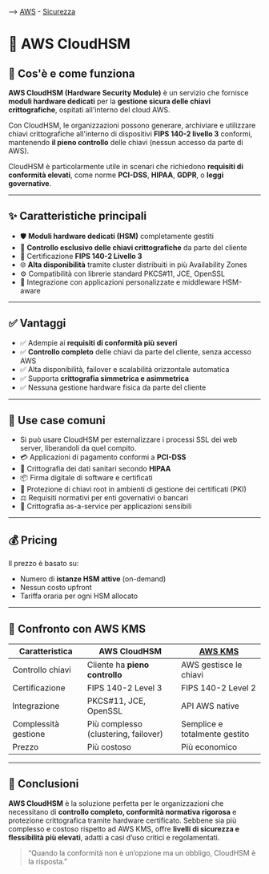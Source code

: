 --> [AWS](/00-Intro/AWS.md)  -  [Sicurezza](/09-Sicurezza-Compliance-Governance/Sicurezza-Compliance-Governance.md)
# 🔐 AWS CloudHSM

## 📘 Cos'è e come funziona

**AWS CloudHSM (Hardware Security Module)** è un servizio che fornisce **moduli hardware dedicati** per la **gestione sicura delle chiavi crittografiche**, ospitati all'interno del cloud AWS.  

Con CloudHSM, le organizzazioni possono generare, archiviare e utilizzare chiavi crittografiche all'interno di dispositivi **FIPS 140-2 livello 3** conformi, mantenendo **il pieno controllo** delle chiavi (nessun accesso da parte di AWS).

CloudHSM è particolarmente utile in scenari che richiedono **requisiti di conformità elevati**, come norme **PCI-DSS**, **HIPAA**, **GDPR**, o **leggi governative**.

---

## ✨ Caratteristiche principali

- 🛡️ **Moduli hardware dedicati (HSM)** completamente gestiti
- 🔑 **Controllo esclusivo delle chiavi crittografiche** da parte del cliente
- 🧪 Certificazione **FIPS 140-2 Livello 3**
- 🌐 **Alta disponibilità** tramite cluster distribuiti in più Availability Zones
- ⚙️ Compatibilità con librerie standard PKCS#11, JCE, OpenSSL
- 🔗 Integrazione con applicazioni personalizzate e middleware HSM-aware

---

## ✅ Vantaggi

- ✅ Adempie ai **requisiti di conformità più severi**
- ✅ **Controllo completo** delle chiavi da parte del cliente, senza accesso AWS
- ✅ Alta disponibilità, failover e scalabilità orizzontale automatica
- ✅ Supporta **crittografia simmetrica e asimmetrica**
- ✅ Nessuna gestione hardware fisica da parte del cliente

---

## 🚀 Use case comuni

- Si può usare CloudHSM per esternalizzare i processi SSL dei web server, liberandoli da quel compito.
- 💳 Applicazioni di pagamento conformi a **PCI-DSS**
- 🏥 Crittografia dei dati sanitari secondo **HIPAA**
- 📦 Firma digitale di software e certificati
- 🔐 Protezione di chiavi root in ambienti di gestione dei certificati (PKI)
- ⚖️ Requisiti normativi per enti governativi o bancari
- 🔗 Crittografia as-a-service per applicazioni sensibili

---

## 💰 Pricing

Il prezzo è basato su:

- Numero di **istanze HSM attive** (on-demand)
- Nessun costo upfront
- Tariffa oraria per ogni HSM allocato


---

## 🔄 Confronto con AWS KMS

| Caratteristica        | AWS CloudHSM                        | [AWS KMS](/09-Sicurezza-Compliance-Governance/Sicurezza/AWS-KMS.md)                               |
|------------------------|--------------------------------------|----------------------------------------|
| Controllo chiavi       | Cliente ha **pieno controllo**       | AWS gestisce le chiavi                 |
| Certificazione         | FIPS 140-2 Level 3                   | FIPS 140-2 Level 2                     |
| Integrazione           | PKCS#11, JCE, OpenSSL                | API AWS native                         |
| Complessità gestione   | Più complesso (clustering, failover) | Semplice e totalmente gestito          |
| Prezzo                 | Più costoso                          | Più economico                          |

---

## 📌 Conclusioni

**AWS CloudHSM** è la soluzione perfetta per le organizzazioni che necessitano di **controllo completo, conformità normativa rigorosa** e protezione crittografica tramite hardware certificato. Sebbene sia più complesso e costoso rispetto ad AWS KMS, offre **livelli di sicurezza e flessibilità più elevati**, adatti a casi d’uso critici e regolamentati.

> “Quando la conformità non è un’opzione ma un obbligo, CloudHSM è la risposta.”

